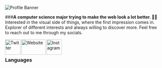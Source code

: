![Profile Banner](https://media.discordapp.net/attachments/886427688808624129/886428203411984394/banner.gif)

###**A computer science major trying to make the web look a lot better. :robot::wave:**
Interested in the visual side of things, where the first impression comes in. Explorer of different interests and always willing to discover more. Feel free to reach out to me through my socials.

[<img align="left" alt="Twitter" width="50px" height="50px"  src="https://gist.githubusercontent.com/nvstco/6873ad5cbf64762613ad2cc916cf65c4/raw/aae265750a7f4a4144d432397a0fdc24b3400527/twitter.svg" />][twitter] 

[<img align="left" alt="Website" width="80px" height="50px" src="https://gist.githubusercontent.com/nvstco/6873ad5cbf64762613ad2cc916cf65c4/raw/aae265750a7f4a4144d432397a0fdc24b3400527/globe.svg" />][website]

[<img align="left" alt="Instagram" width="50px" height="50px" src="https://gist.githubusercontent.com/nvstco/6873ad5cbf64762613ad2cc916cf65c4/raw/aae265750a7f4a4144d432397a0fdc24b3400527/instagram.svg" />][instagram] 
</br>
</br>

### Languages





[discord]: "https://nvstco.tumblr.com/" 
[twitter]:"https://twitter.com/nvstco"
[instagram]: "https://www.instagram.com/nvstco/"
[website]: "https://nvstco.tumblr.com/" 